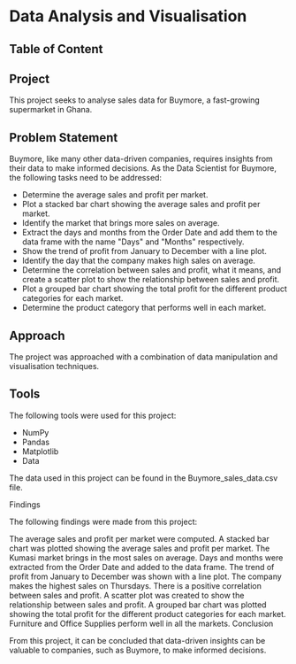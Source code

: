 <h1>Data Analysis and Visualisation</h1>

<h2>Table of Content</h2>

<a id="project"></a>
<h2>Project</h2>

This project seeks to analyse sales data for Buymore, a fast-growing supermarket in Ghana.

<a id="statement"></a>
<h2>Problem Statement</h2>

Buymore, like many other data-driven companies, requires insights from their data to make informed decisions. As the Data Scientist for Buymore, the following tasks need to be addressed:

- Determine the average sales and profit per market.
- Plot a stacked bar chart showing the average sales and profit per market.
- Identify the market that brings more sales on average.
- Extract the days and months from the Order Date and add them to the data frame with the name "Days" and "Months" respectively.
- Show the trend of profit from January to December with a line plot.
- Identify the day that the company makes high sales on average.
- Determine the correlation between sales and profit, what it means, and create a scatter plot to show the relationship between sales and profit.
- Plot a grouped bar chart showing the total profit for the different product categories for each market.
- Determine the product category that performs well in each market.

<h2>Approach</h2>

The project was approached with a combination of data manipulation and visualisation techniques.

<a id="tools"></a>
<h2>Tools</h2>

The following tools were used for this project:

- NumPy
- Pandas
- Matplotlib
- Data

The data used in this project can be found in the Buymore_sales_data.csv file.

Findings

The following findings were made from this project:

The average sales and profit per market were computed.
A stacked bar chart was plotted showing the average sales and profit per market.
The Kumasi market brings in the most sales on average.
Days and months were extracted from the Order Date and added to the data frame.
The trend of profit from January to December was shown with a line plot.
The company makes the highest sales on Thursdays.
There is a positive correlation between sales and profit.
A scatter plot was created to show the relationship between sales and profit.
A grouped bar chart was plotted showing the total profit for the different product categories for each market.
Furniture and Office Supplies perform well in all the markets.
Conclusion

From this project, it can be concluded that data-driven insights can be valuable to companies, such as Buymore, to make informed decisions.
